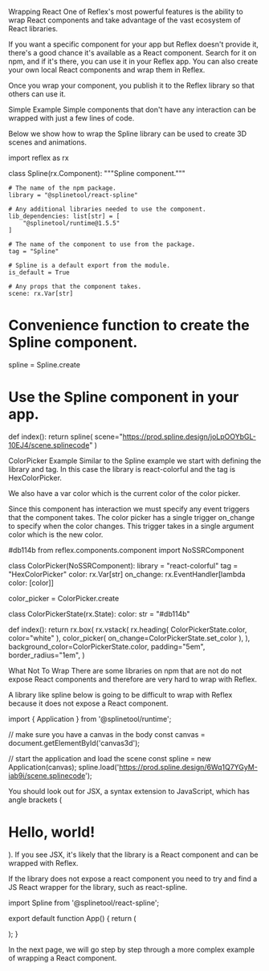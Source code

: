 Wrapping React
One of Reflex's most powerful features is the ability to wrap React components and take advantage of the vast ecosystem of React libraries.

If you want a specific component for your app but Reflex doesn't provide it, there's a good chance it's available as a React component. Search for it on npm, and if it's there, you can use it in your Reflex app. You can also create your own local React components and wrap them in Reflex.

Once you wrap your component, you publish it to the Reflex library so that others can use it.

Simple Example
Simple components that don't have any interaction can be wrapped with just a few lines of code.

Below we show how to wrap the Spline library can be used to create 3D scenes and animations.

import reflex as rx


class Spline(rx.Component):
    """Spline component."""

    # The name of the npm package.
    library = "@splinetool/react-spline"

    # Any additional libraries needed to use the component.
    lib_dependencies: list[str] = [
        "@splinetool/runtime@1.5.5"
    ]

    # The name of the component to use from the package.
    tag = "Spline"

    # Spline is a default export from the module.
    is_default = True

    # Any props that the component takes.
    scene: rx.Var[str]


# Convenience function to create the Spline component.
spline = Spline.create


# Use the Spline component in your app.
def index():
    return spline(
        scene="https://prod.spline.design/joLpOOYbGL-10EJ4/scene.splinecode"
    )

ColorPicker Example
Similar to the Spline example we start with defining the library and tag. In this case the library is react-colorful and the tag is HexColorPicker.

We also have a var color which is the current color of the color picker.

Since this component has interaction we must specify any event triggers that the component takes. The color picker has a single trigger on_change to specify when the color changes. This trigger takes in a single argument color which is the new color.

#db114b
from reflex.components.component import NoSSRComponent


class ColorPicker(NoSSRComponent):
    library = "react-colorful"
    tag = "HexColorPicker"
    color: rx.Var[str]
    on_change: rx.EventHandler[lambda color: [color]]


color_picker = ColorPicker.create


class ColorPickerState(rx.State):
    color: str = "#db114b"


def index():
    return rx.box(
        rx.vstack(
            rx.heading(
                ColorPickerState.color, color="white"
            ),
            color_picker(
                on_change=ColorPickerState.set_color
            ),
        ),
        background_color=ColorPickerState.color,
        padding="5em",
        border_radius="1em",
    )

What Not To Wrap
There are some libraries on npm that are not do not expose React components and therefore are very hard to wrap with Reflex.

A library like spline below is going to be difficult to wrap with Reflex because it does not expose a React component.

import { Application } from '@splinetool/runtime';

// make sure you have a canvas in the body
const canvas = document.getElementById('canvas3d');

// start the application and load the scene
const spline = new Application(canvas);
spline.load('https://prod.spline.design/6Wq1Q7YGyM-iab9i/scene.splinecode');

You should look out for JSX, a syntax extension to JavaScript, which has angle brackets (<h1>Hello, world!</h1>). If you see JSX, it's likely that the library is a React component and can be wrapped with Reflex.

If the library does not expose a react component you need to try and find a JS React wrapper for the library, such as react-spline.

import Spline from '@splinetool/react-spline';

export default function App() {
  return (
    <div>
      <Spline scene="https://prod.spline.design/6Wq1Q7YGyM-iab9i/scene.splinecode" />
    </div>
  );
}

In the next page, we will go step by step through a more complex example of wrapping a React component.